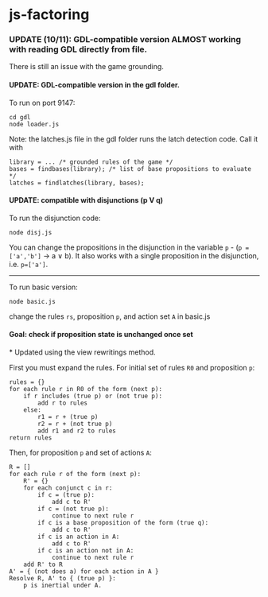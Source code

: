 # js-factoring

### UPDATE (10/11): GDL-compatible version ALMOST working with reading GDL directly from file.

There is still an issue with the game grounding.

#### UPDATE: GDL-compatible version in the gdl folder. 

To run on port 9147:

    cd gdl
    node loader.js

Note: the latches.js file in the gdl folder runs the latch detection code. Call it with

    library = ... /* grounded rules of the game */
    bases = findbases(library); /* list of base propositions to evaluate */
    latches = findlatches(library, bases);


#### UPDATE: compatible with disjunctions (p V q)

To run the disjunction code:

    node disj.js

You can change the propositions in the disjunction in the variable `p` - (`p = ['a','b']` &rarr; a &#8744; b).
It also works with a single proposition in the disjunction, i.e. `p=['a']`.


------

To run basic version:

    node basic.js
    
change the rules `rs`, proposition `p`, and action set `A` in basic.js


#### Goal: check if proposition state is unchanged once set

\* Updated using the view rewritings method.

First you must expand the rules. For initial set of rules `R0` and proposition `p`:

    rules = {}
    for each rule r in R0 of the form (next p):
        if r includes (true p) or (not true p):
            add r to rules
        else:
            r1 = r + (true p)
            r2 = r + (not true p)
            add r1 and r2 to rules
    return rules

Then, for proposition `p` and set of actions `A`:

    R = []
    for each rule r of the form (next p):
        R' = {}
        for each conjunct c in r:
            if c = (true p):
                add c to R'
            if c = (not true p):
                continue to next rule r
            if c is a base proposition of the form (true q):
                add c to R'
            if c is an action in A:
                add c to R'
            if c is an action not in A:
                continue to next rule r
        add R' to R
    A' = { (not does a) for each action in A }
    Resolve R, A' to { (true p) }:
        p is inertial under A.

